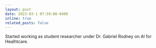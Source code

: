 ```yaml
---
layout: post
date: 2023-03-1 07:59:00-0400
inline: true
related_posts: false
---
```


Started working as student researcher under Dr. Gabriel Rodney on AI for Healhtcare.